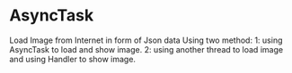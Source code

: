 # AsyncTask
Load Image from Internet in form of Json data
Using two method:
1: using AsyncTask to load and show image.
2: using another thread to load image and using Handler to show image.

